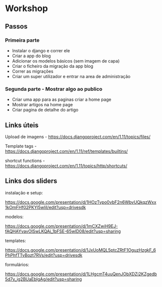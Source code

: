 # Workshop

## Passos

### Primeira parte
* Instalar o django e correr ele
* Criar a app do blog
* Adicionar os modelos básicos (sem imagem de capa)
* Criar o ficheiro da migração da app blog
* Correr as migrações
* Criar um super utilizador e entrar na area de administração

### Segunda parte - Mostrar algo ao publico
* Criar uma app para as paginas criar a home page
* Mostrar artigos na home page
* Criar pagina de detalhe do artigo

## Links úteis

Upload de imagens - https://docs.djangoproject.com/en/1.11/topics/files/

Template tags - https://docs.djangoproject.com/en/1.11/ref/templates/builtins/

shortcut functions - https://docs.djangoproject.com/en/1.11/topics/http/shortcuts/

## Links dos sliders

instalação e setup:

https://docs.google.com/presentation/d/1HOzTvpo0vbF2n6WbvUQkqzWxx1kOmFHf02PKYl5wliI/edit?usp=drivesdk

modelos:

https://docs.google.com/presentation/d/1mCXZwiH9EJ-fAQHAYvavOlSwLKQAj_1bFSE-65wlD08/edit?usp=sharing

templates:

https://docs.google.com/presentation/d/1JxUoMQL5ptcZRtF1OguzHzgkF_6PhPhfTTvBozt7RVs/edit?usp=drivesdk


formulários:

https://docs.google.com/presentation/d/1LHgcmT4uuQenJObXDZi2KZgedb5d7y_ig2BUaEblgAg/edit?usp=sharing
